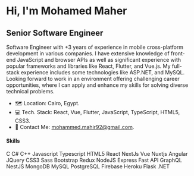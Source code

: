 # Hi, I'm Mohamed Maher
## Senior Software Engineer

Software Engineer with +3 years of experience in mobile cross-platform development in various companies. I have extensive knowledge of front-end JavaScript and browser APIs as well as significant experience with popular frameworks and libraries like React, Flutter, and Vue.js. My full-stack experience includes some technologies like ASP.NET, and MySQL.
Looking forward to work in an environment offering challenging career opportunities, where I can apply and enhance my skills for solving diverse technical problems.

- 🗺️ Location: Cairo, Egypt.
- 💻 Tech. Stack: React, Vue, Flutter, JavaScript, TypeScript, HTML5, CSS3.
- 📧 Contact Me: mohammed.mahir92@gmail.com.

#### Skills
C C# C++ Javascript Typescript HTML5 React NextJs Vue Nuxtjs Angular JQuery CSS3 Sass Bootstrap Redux NodeJS Express Fast API GraphQL NestJS MongoDB MySQL PostgreSQL Firebase Heroku Flask .NET
